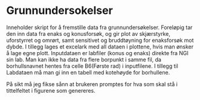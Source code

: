 # Grunnundersokelser
Inneholder skript for å fremstille data fra grunnundersøkelser.
Foreløpig tar den inn data fra enaks og konusforsøk, og gir plot av skjærstyrke, uforstyrret og omrørt, samt sensitivet og bruddtøyning for enaksforsøk mot dybde. I tillegg lages et excelark med all dataen i plottene, hvis man ønsker å lage egne plott.
Inputdataen er labfiler (konus og enaks) direkte fra NGI sin lab. Man kan ikke ha data fra flere borpunkt i samme fil, da borhullsnavnet hentes fra celle B6(Første rad) i inputfilene. 
I tillegg til Labdataen må man gi inn en tabell med kotehøyde for borhullene.

På sikt må jeg fikse sånn at brukeren promptes for hva som skal stå i tittelfeltet i figurene som genereres.
